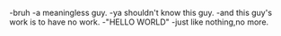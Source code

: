 -bruh
-a meaningless guy.
-ya shouldn't know this guy.
-and this guy's work is to have no work.
-"HELLO WORLD"
-just like nothing,no more.

<!---
stephenBooler/stephenBooler is a ✨ special ✨ repository because its `README.md` (this file) appears on your GitHub profile.
You can click the Preview link to take a look at your changes.
--->
